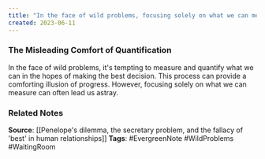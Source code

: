 ```yaml
---
title: "In the face of wild problems, focusing solely on what we can measure can often lead us astray"
created: 2023-06-11
---
```


### The Misleading Comfort of Quantification
In the face of wild problems, it's tempting to measure and quantify what we can in the hopes of making the best decision. This process can provide a comforting illusion of progress. However, focusing solely on what we can measure can often lead us astray.

### Related Notes
**Source**: [[Penelope's dilemma, the secretary problem, and the fallacy of 'best' in human relationships]]
**Tags**: #EvergreenNote #WildProblems #WaitingRoom 

